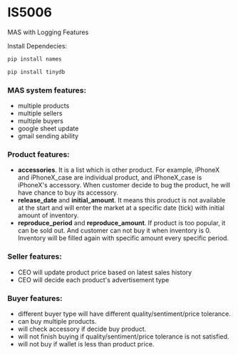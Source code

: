 # IS5006
MAS with Logging Features


Install Dependecies:
```python
pip install names
```
```python
pip install tinydb
```

### MAS system features:
* multiple products
* multiple sellers
* multiple buyers
* google sheet update
* gmail sending ability

### Product features:
* __accessories__. It is a list which is other product. For example, iPhoneX and iPhoneX_case are individual product, and iPhoneX_case is iPhoneX's accessory.
When customer decide to bug the product, he will have chance to buy its accessory.
* __release_date__ and __initial_amount__. It means this product is not available at the start and will enter the market at a specific date (tick) with initial amount of inventory.
* __reproduce_period__ and __reproduce_amount__. If product is too popular, it can be sold out. And customer can not buy it when inventory is 0. Inventory will be filled again with specific amount every specific period.

### Seller features:
* CEO will update product price based on latest sales history
* CEO will decide each product's advertisement type

### Buyer features:
* different buyer type will have different quality/sentiment/price tolerance.
* can buy multiple products.
* will check accessory if decide buy product.
* will not finish buying if quality/sentiment/price tolerance is not satisfied.
* will not buy if wallet is less than product price.
